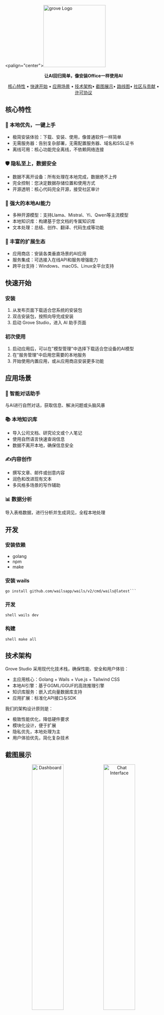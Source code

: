 <palign="center"><img src="assets/logo.png" alt="grove Logo" width="200"/></p>

<p align="center">
    <strong>让AI回归简单，像安装Office一样使用AI</strong>
</p>

<p align="center">
    <a href="#核心特性">核心特性</a> •
    <a href="#快速开始">快速开始</a> •
    <a href="#应用场景">应用场景</a> •
    <a href="#技术架构">技术架构</a>•
    <a href="#截图展示">截图展示</a>•
    <a href="#路线图">路线图</a>•
    <a href="#社区与贡献">社区与贡献</a> •
    <a href="#许可协议">许可协议</a>
</p>

## 核心特性

### 🚀 本地优先，一键上手

- 极简安装体验：下载、安装、使用，像普通软件一样简单
- 无需服务器：告别复杂部署，无需配置服务器、域名和SSL证书
- 离线可用：核心功能完全离线，不依赖网络连接

### 🛡️ 隐私至上，数据安全

- 数据不离开设备：所有处理在本地完成，数据绝不上传
- 完全控制：您决定数据存储位置和使用方式
- 开源透明：核心代码完全开源，接受社区审计

### 🧠 强大的本地AI能力

- 多种开源模型：支持Llama、Mistral、Yi、Qwen等主流模型
- 本地知识库：构建基于您文档的专属知识库
- 文本处理：总结、创作、翻译、代码生成等功能

### 🔌 丰富的扩展生态

- 应用商店：安装各类垂直场景的AI应用
- 服务集成：可选接入在线API和服务增强能力
- 跨平台支持：Windows、macOS、Linux全平台支持

## 快速开始

### 安装

1. 从发布页面下载适合您系统的安装包
2. 双击安装包，按照向导完成安装
3. 启动 Grove Studio，进入 AI 助手页面

### 初次使用

1. 启动应用后，可以在"模型管理"中选择下载适合您设备的AI模型
2. 在"服务管理"中启用您需要的本地服务
3. 开始使用内置应用，或从应用商店安装更多功能

## 应用场景

### 💬 智能对话助手

与AI进行自然对话，获取信息、解决问题或头脑风暴

### 📚 本地知识库

- 导入公司文档、研究论文或个人笔记
- 使用自然语言快速查询信息
- 数据不离开本地，确保信息安全

### ✍️内容创作

- 撰写文章、邮件或创意内容
- 润色和改进现有文本
- 多风格多场景的写作辅助

### 📊 数据分析

导入表格数据，进行分析并生成洞见，全程本地处理

## 开发

### 安装依赖

- golang
- npm
- make

### 安装 wails

```shell  
go install github.com/wailsapp/wails/v2/cmd/wails@latest```  
```

### 开发  
  
```
shell wails dev
```  
  
### 构建  
  
```
shell make all
```

## 技术架构

Grove Studio 采用现代化技术栈，确保性能、安全和用户体验：

- 主应用核心：Golang + Wails + Vue.js + Tailwind CSS
- 本地AI引擎：基于GGML/GGUF的高效推理引擎
- 知识库服务：嵌入式向量数据库支持
- 应用扩展：标准化API接口与SDK

我们的架构设计原则是：

- 极致性能优化，降低硬件要求
- 模块化设计，便于扩展
- 隐私优先，本地处理为主
- 用户体验优先，简化复杂技术

## 截图展示

<p align="center">
    <img src="assets/screenshot-dashboard.png" alt="Dashboard" width="45%"/>
    <img src="assets/screenshot-chat.png" alt="Chat Interface" width="45%"/>
</p>

<p align="center">
    <img src="assets/screenshot-knowledge.png" alt="Knowledge Base" width="45%"/>
    <img src="assets/screenshot-models.png" alt="Model Management" width="45%"/>
</p>

## 路线图

- [x] 核心框架与基础功能
- [x] 本地模型管理与推理
- [x] 基础知识库功能
- [ ] 应用商店生态
- [ ] 更多垂直场景应用
- [ ] 高级知识库功能
- [ ] 多模态支持（图像、音频）
- [ ] 企业级功能与支持

## 社区与贡献

Grove Studio 是一个开源项目，我们欢迎社区贡献：

- 🐛 报告Bug
- 💡 提出新功能
- 🔧 提交PR
- 📚 改进文档
- 🌐 帮助翻译

加入我们的讨论区，分享您的想法和使用体验！

## 支持 Grove Studio

如果您喜欢我们的项目，可以通过以下方式支持我们：

- ⭐ 在GitHub上给我们 Star
- 📢 向朋友推荐 Grove Studio
- 🤝 参与贡献代码或文档
- 💰 成为赞助者

<p align="center">
    <sub>让每个人都能轻松使用AI，无需技术门槛</sub>
</p>

<p align="center">
    <a href="https://github.com/GroveAITeam/grove-studio">GitHub</a> •
    <a href="https://github.com/GroveAITeam/grove-studio">文档</a> •
    <a href="https://github.com/GroveAITeam/grove-studio">博客</a> •
    <a href="mailto:ai.shellphy@gmail.com">联系我们</a>
</p>

